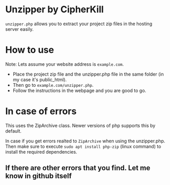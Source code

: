 # Unzipper by CipherKill #

`unzipper.php` allows you to extract your project zip files in the hosting server easily.

# How to use #
Note: Lets assume your website address is `example.com`.

- Place the project zip file and the unzipper.php file in the same folder (in my case it's public_html).
- Then go to `example.com/unzipper.php`.
- Follow the instructions in the webpage and you are good to go.

# In case of errors #
This uses the ZipArchive class. Newer versions of php supports this by default.  

In case if you get errors realted to `ZipArchive` when using the unzipper.php. Then make sure to execute `sudo apt install php-zip` (linux command) to install the required dependencies.  

## If there are other errors that you find. Let me know in github itself ##
